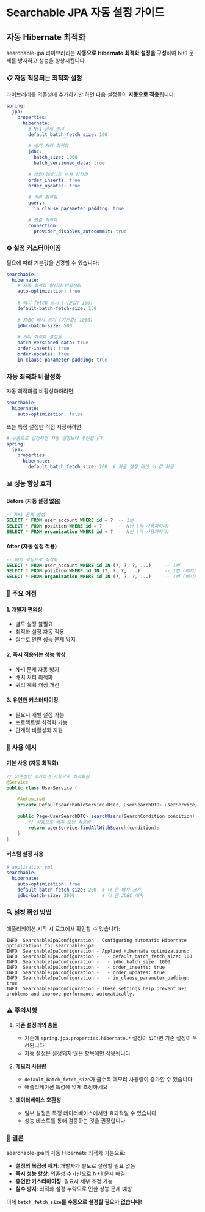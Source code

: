 # Searchable JPA 자동 설정 가이드

## **자동 Hibernate 최적화**

searchable-jpa 라이브러리는 **자동으로 Hibernate 최적화 설정을 구성**하여 N+1 문제를 방지하고 성능을 향상시킵니다.

### 📋 **자동 적용되는 최적화 설정**

라이브러리를 의존성에 추가하기만 하면 다음 설정들이 **자동으로 적용**됩니다:

```yaml
spring:
  jpa:
    properties:
      hibernate:
        # N+1 문제 방지
        default_batch_fetch_size: 100
        
        # 배치 처리 최적화
        jdbc:
          batch_size: 1000
          batch_versioned_data: true
        
        # 삽입/업데이트 순서 최적화
        order_inserts: true
        order_updates: true
        
        # 쿼리 최적화
        query:
          in_clause_parameter_padding: true
        
        # 연결 최적화
        connection:
          provider_disables_autocommit: true
```

### ⚙️ **설정 커스터마이징**

필요에 따라 기본값을 변경할 수 있습니다:

```yaml
searchable:
  hibernate:
    # 자동 최적화 활성화/비활성화
    auto-optimization: true
    
    # 배치 fetch 크기 (기본값: 100)
    default-batch-fetch-size: 150
    
    # JDBC 배치 크기 (기본값: 1000)
    jdbc-batch-size: 500
    
    # 기타 최적화 설정들
    batch-versioned-data: true
    order-inserts: true
    order-updates: true
    in-clause-parameter-padding: true
```

### **자동 최적화 비활성화**

자동 최적화를 비활성화하려면:

```yaml
searchable:
  hibernate:
    auto-optimization: false
```

또는 특정 설정만 직접 지정하려면:

```yaml
# 수동으로 설정하면 자동 설정보다 우선됩니다
spring:
  jpa:
    properties:
      hibernate:
        default_batch_fetch_size: 200  # 자동 설정 대신 이 값 사용
```

### 📊 **성능 향상 효과**

#### **Before (자동 설정 없음)**
```sql
-- N+1 문제 발생
SELECT * FROM user_account WHERE id = ?  -- 1번
SELECT * FROM position WHERE id = ?      -- N번 (각 사용자마다)
SELECT * FROM organization WHERE id = ?  -- N번 (각 사용자마다)
```

#### **After (자동 설정 적용)**
```sql
-- 배치 로딩으로 최적화
SELECT * FROM user_account WHERE id IN (?, ?, ?, ...)     -- 1번
SELECT * FROM position WHERE id IN (?, ?, ?, ...)         -- 1번 (배치)
SELECT * FROM organization WHERE id IN (?, ?, ?, ...)     -- 1번 (배치)
```

### 🎯 **주요 이점**

#### 1. **개발자 편의성**
-  별도 설정 불필요
-  최적화 설정 자동 적용
-  실수로 인한 성능 문제 방지

#### 2. **즉시 적용되는 성능 향상**
-  N+1 문제 자동 방지
-  배치 처리 최적화
-  쿼리 계획 캐싱 개선

#### 3. **유연한 커스터마이징**
-  필요시 개별 설정 가능
-  프로젝트별 최적화 가능
-  단계적 비활성화 지원

### 📝 **사용 예시**

#### **기본 사용 (자동 최적화)**
```java
// 의존성만 추가하면 자동으로 최적화됨
@Service
public class UserService {
    
    @Autowired
    private DefaultSearchableService<User, UserSearchDTO> userService;
    
    public Page<UserSearchDTO> searchUsers(SearchCondition condition) {
        // 자동으로 배치 로딩 적용됨
        return userService.findAllWithSearch(condition);
    }
}
```

#### **커스텀 설정 사용**
```yaml
# application.yml
searchable:
  hibernate:
    auto-optimization: true
    default-batch-fetch-size: 200  # 더 큰 배치 크기
    jdbc-batch-size: 2000          # 더 큰 JDBC 배치
```

### 🔍 **설정 확인 방법**

애플리케이션 시작 시 로그에서 확인할 수 있습니다:

```
INFO  SearchableJpaConfiguration - Configuring automatic Hibernate optimizations for searchable-jpa...
INFO  SearchableJpaConfiguration - Applied Hibernate optimizations:
INFO  SearchableJpaConfiguration -   - default_batch_fetch_size: 100
INFO  SearchableJpaConfiguration -   - jdbc.batch_size: 1000
INFO  SearchableJpaConfiguration -   - order_inserts: true
INFO  SearchableJpaConfiguration -   - order_updates: true
INFO  SearchableJpaConfiguration -   - in_clause_parameter_padding: true
INFO  SearchableJpaConfiguration - These settings help prevent N+1 problems and improve performance automatically.
```

### ⚠️ **주의사항**

1. **기존 설정과의 충돌**
   - 기존에 `spring.jpa.properties.hibernate.*` 설정이 있다면 기존 설정이 우선됩니다
   - 자동 설정은 설정되지 않은 항목에만 적용됩니다

2. **메모리 사용량**
   - `default_batch_fetch_size`가 클수록 메모리 사용량이 증가할 수 있습니다
   - 애플리케이션 특성에 맞게 조정하세요

3. **데이터베이스 호환성**
   - 일부 설정은 특정 데이터베이스에서만 효과적일 수 있습니다
   - 성능 테스트를 통해 검증하는 것을 권장합니다

### 🎉 **결론**

searchable-jpa의 자동 Hibernate 최적화 기능으로:

- **설정의 복잡성 제거**: 개발자가 별도로 설정할 필요 없음
- **즉시 성능 향상**: 의존성 추가만으로 N+1 문제 해결
- **유연한 커스터마이징**: 필요시 세부 조정 가능
- **실수 방지**: 최적화 설정 누락으로 인한 성능 문제 예방

이제 **`batch_fetch_size`를 수동으로 설정할 필요가 없습니다!** 